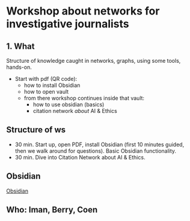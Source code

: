 # Workshop about networks for investigative journalists

## 1. What

Structure of knowledge caught in networks, graphs, using some tools, hands-on.



- Start with pdf (QR code):
	- how to install Obsidian
	- how to open vault
	- from there workshop continues inside that vault:
		- how to use obsidian (basics)
		- citation network *about* AI & Ethics

## Structure of ws

- 30 min. Start up, open PDF, install Obsidian (first 10 minutes guided, then we walk around for questions). Basic Obsidian functionality.
- 30 min. Dive into Citation Network about AI & Ethics. 


## Obsidian

[Obsidian](workshop/Obsidian.md)
## Who: Iman, Berry, Coen


